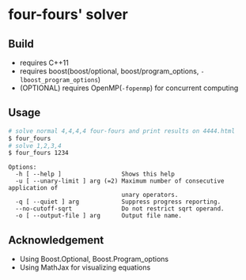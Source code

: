 # four-fours' solver

## Build
* requires C++11
* requires boost(boost/optional, boost/program_options, `-lboost_program_options`)
* (OPTIONAL) requires OpenMP(`-fopenmp`) for concurrent computing

## Usage

```sh
# solve normal 4,4,4,4 four-fours and print results on 4444.html
$ four_fours
# solve 1,2,3,4
$ four_fours 1234
```

```
Options:
  -h [ --help ]                 Shows this help
  -u [ --unary-limit ] arg (=2) Maximum number of consecutive application of
                                unary operators.
  -q [ --quiet ] arg            Suppress progress reporting.
  --no-cutoff-sqrt              Do not restrict sqrt operand.
  -o [ --output-file ] arg      Output file name.
```

## Acknowledgement
* Using Boost.Optional, Boost.Program_options
* Using MathJax for visualizing equations
